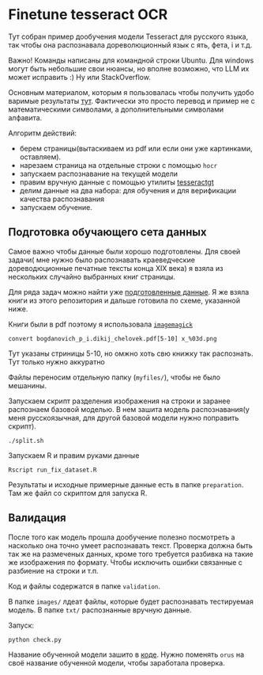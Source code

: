 # Finetune tesseract OCR
Тут собран пример дообучения модели Tesseract  для русского языка, так чтобы она распознавала дореволюционный язык с
ять, фета, i и т.д.

Важно! Команды написаны для командной строки Ubuntu. Для windows могут быть небольшие свои нюансы, но вполне возможно, что LLM их может исправить :) Ну или StackOverflow.

Основным материалом, которым я пользовалась чтобы получить удобо варимые результаты [тут](https://arcruz0.github.io/posts/finetuning-tess/).
Фактически это просто перевод и пример не с математическими символами, а дополнительными символами алфавита.


Алгоритм действий:
- берем страницы(вытаскиваем из pdf или если они уже картинками, оставляем).
- нарезаем страница на отдельные строки с помощью `hocr`
- запускаем распознавание на текущей модели
- правим вручную данные с помощью утилиты [tesseractgt](https://github.com/arcruz0/tesseractgt)
- делим данные на два набора: для обучения и для верификации качества распознавания
- запускаем обучение.

## Подготовка обучающего сета данных


Самое важно чтобы данные были хорошо подготовлены. Для своей задачи( мне нужно было распознавать краеведческие дореводюционные печатные тексты конца XIX века) я взяла из нескольких случайно выбранных книг страницы.

Для ряда задач можно найти уже [подготовленные данные](https://huggingface.co/datasets/nevmenandr/russian-old-orthography-ocr). Я же взяла книги из этого репозитория и дальше готовила по схеме, указанной ниже.

Книги были в pdf поэтому я использовала [`imagemagick`](https://imagemagick.org/script/download.php)

```
convert bogdanovich_p_i.dikij_chelovek.pdf[5-10] x_%03d.png
```

Тут указаны стриницы 5-10, но омжно хоть свю книжку так распознать.
Тут только нужно аккуратно

Файлы переносим отдельную папку (`myfiles/`), чтобы не было мешанины.

Запускаем скрипт разделения изображения на строки и заранее распознаем базовой моделью. В нем зашита модель распознавания(у меня русскоязычная, для другой базовой модели нужно поправить скрипт).

```
./split.sh
```

Запускаем R и правим руками данные

```
Rscript run_fix_dataset.R
```

Результаты и исходные примерные данные есть в папке `preparation`. Там же файл со скриптом для запуска R.

## Валидация
После того как модель прошла дообучение полезно посмотреть а насколько она точно умеет распознавать текст.
Проверка должна быть так же на размеченых данных, кроме того требуется разбивка на такие же изображения по формату.
Чтобы исключить ошибки связанные с разбиение на строки и т.п.

Код и файлы содержатся в папке  `validation`.

В папке `images/` лдеат файлы, которые будет распознавать тестируемая модель. В папке `txt/` распознанные вручную данные.

Запуск:

```
python check.py
```

Название обученной модели зашито в [коде](https://github.com/ukolshurika/finetune-ocr-sample/blob/master/validation/check.py#L8). Нужно поменять `orus` на своё название обученной модели, чтобы заработала проверка.